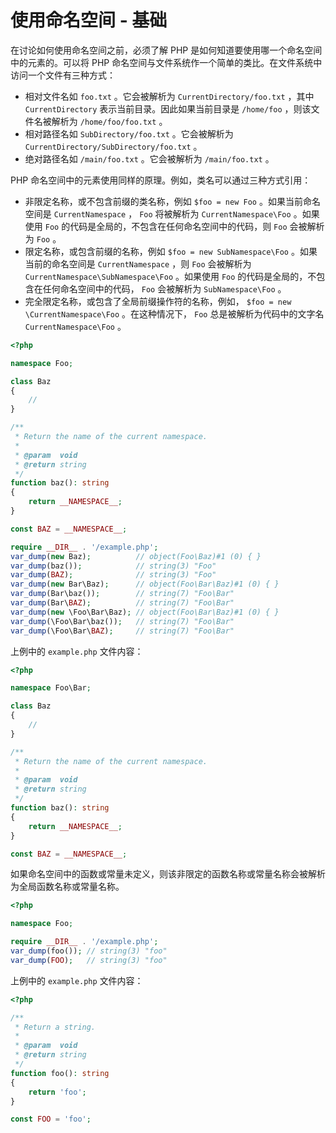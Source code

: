 # 使用命名空间 - 基础

在讨论如何使用命名空间之前，必须了解 PHP 是如何知道要使用哪一个命名空间中的元素的。可以将 PHP 命名空间与文件系统作一个简单的类比。在文件系统中访问一个文件有三种方式：

* 相对文件名如 `foo.txt` 。它会被解析为 `CurrentDirectory/foo.txt` ，其中 `CurrentDirectory` 表示当前目录。因此如果当前目录是 `/home/foo` ，则该文件名被解析为 `/home/foo/foo.txt` 。
* 相对路径名如 `SubDirectory/foo.txt` 。它会被解析为 `CurrentDirectory/SubDirectory/foo.txt` 。
* 绝对路径名如 `/main/foo.txt` 。它会被解析为 `/main/foo.txt` 。

PHP 命名空间中的元素使用同样的原理。例如，类名可以通过三种方式引用：

* 非限定名称，或不包含前缀的类名称，例如 `$foo = new Foo` 。如果当前命名空间是 `CurrentNamespace` ， `Foo` 将被解析为 `CurrentNamespace\Foo` 。如果使用 `Foo` 的代码是全局的，不包含在任何命名空间中的代码，则 `Foo` 会被解析为 `Foo` 。
* 限定名称，或包含前缀的名称，例如 `$foo = new SubNamespace\Foo` 。如果当前的命名空间是 `CurrentNamespace` ，则 `Foo` 会被解析为 `CurrentNamespace\SubNamespace\Foo` 。如果使用 `Foo` 的代码是全局的，不包含在任何命名空间中的代码， `Foo` 会被解析为 `SubNamespace\Foo` 。
* 完全限定名称，或包含了全局前缀操作符的名称，例如， `$foo = new \CurrentNamespace\Foo` 。在这种情况下， `Foo` 总是被解析为代码中的文字名 `CurrentNamespace\Foo` 。

```php
<?php

namespace Foo;

class Baz
{
    //
}

/**
 * Return the name of the current namespace.
 *
 * @param  void
 * @return string
 */
function baz(): string
{
    return __NAMESPACE__;
}

const BAZ = __NAMESPACE__;

require __DIR__ . '/example.php';
var_dump(new Baz);          // object(Foo\Baz)#1 (0) { }
var_dump(baz());            // string(3) "Foo"
var_dump(BAZ);              // string(3) "Foo"
var_dump(new Bar\Baz);      // object(Foo\Bar\Baz)#1 (0) { }
var_dump(Bar\baz());        // string(7) "Foo\Bar"
var_dump(Bar\BAZ);          // string(7) "Foo\Bar"
var_dump(new \Foo\Bar\Baz); // object(Foo\Bar\Baz)#1 (0) { }
var_dump(\Foo\Bar\baz());   // string(7) "Foo\Bar"
var_dump(\Foo\Bar\BAZ);     // string(7) "Foo\Bar"

```

上例中的 `example.php` 文件内容：

```php
<?php

namespace Foo\Bar;

class Baz
{
    //
}

/**
 * Return the name of the current namespace.
 *
 * @param  void
 * @return string
 */
function baz(): string
{
    return __NAMESPACE__;
}

const BAZ = __NAMESPACE__;

```

如果命名空间中的函数或常量未定义，则该非限定的函数名称或常量名称会被解析为全局函数名称或常量名称。

```php
<?php

namespace Foo;

require __DIR__ . '/example.php';
var_dump(foo()); // string(3) "foo"
var_dump(FOO);   // string(3) "foo"

```

上例中的 `example.php` 文件内容：

```php
<?php

/**
 * Return a string.
 *
 * @param  void
 * @return string
 */
function foo(): string
{
    return 'foo';
}

const FOO = 'foo';

```

